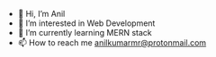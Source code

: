 - 👋 Hi, I’m Anil
- 👀 I’m interested in Web Development
- 🌱 I’m currently learning MERN stack
- 📫 How to reach me anilkumarmr@protonmail.com

<!---
anil-4-real/anil-4-real is a ✨ special ✨ repository because its `README.md` (this file) appears on your GitHub profile.
You can click the Preview link to take a look at your changes.
--->
